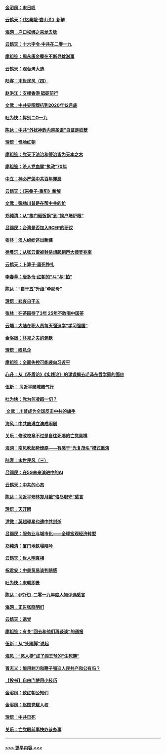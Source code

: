 #### [金浴凤：末日叹](../pages/nsc993/n11752359.md?t=12301055) 
#### [云鹤天：《忆秦娥‧娄山关》新解](../pages/nsc993/n11752348.md?t=12301055) 
#### [海网：户口松绑之来龙去脉](../pages/nsc993/n11752328.md?t=12301055) 
#### [云鹤天：十六字令‧中共在二零一九](../pages/nsc993/n11752305.md?t=12301055) 
#### [廖祖笙：周永康余孽在不断寻衅滋事](../pages/nsc993/n11751013.md?t=12301055) 
#### [云鹤天：观台湾大选](../pages/nsc993/n11751007.md?t=12301055) 
#### [陆客：末世民风（四）](../pages/nsc993/n11749203.md?t=12301055) 
#### [赵洪江：支撑香港 砥砺前行](../pages/nsc993/n11748482.md?t=12301055) 
#### [文武：中共妄图顽抗到2020年12月底](../pages/nsc993/n11748446.md?t=12301055) 
#### [吐为快：挥别二O一九](../pages/nsc993/n11748411.md?t=12301055) 
#### [陈达：中共“外扰神韵内禁圣诞”自证是妖孽](../pages/nsc993/n11748226.md?t=12301055) 
#### [理悟：怪胎红朝](../pages/nsc993/n11748206.md?t=12301055) 
#### [廖祖笙：党天下法治和德治皆为无本之木](../pages/nsc993/n11748135.md?t=12301055) 
#### [廖祖笙：杀人党血腥“执政”70年](../pages/nsc993/n11745144.md?t=12301055) 
#### [中立：神必严惩中共百年罪恶](../pages/nsc993/n11744970.md?t=12301055) 
#### [云鹤天：《采桑子‧重阳》新解](../pages/nsc993/n11744948.md?t=12301055) 
#### [文武：弹劾川普是在帮中共的忙](../pages/nsc993/n11744758.md?t=12301055) 
#### [郑纯清：从“挨门砸饭锅”到“挨户堵炉眼”](../pages/nsc993/n11744745.md?t=12301055) 
#### [吕锡民：台湾是否加入RCEP的研议](../pages/nsc993/n11744701.md?t=12301055) 
#### [张林：汉人纷纷逃出新疆](../pages/nsc993/n11743530.md?t=12301055) 
#### [徐曼沅：从张云雷被封杀想起相声大师吴兆南](../pages/nsc993/n11741816.md?t=12301055) 
#### [云鹤天：卜算子‧垂死挣扎](../pages/nsc993/n11739956.md?t=12301055) 
#### [李春草：唐多令‧红朝的“斗”与“拍”](../pages/nsc993/n11739830.md?t=12301055) 
#### [陈达：“自干五”升级“牵妨母”](../pages/nsc993/n11739724.md?t=12301055) 
#### [理悟：悲哀自干五](../pages/nsc993/n11739547.md?t=12301055) 
#### [张林：在茶园待了3年 25年不敢喝中国茶](../pages/nsc993/n11739240.md?t=12301055) 
#### [云端：大陆在职人员每天强迫学“学习强国”](../pages/nsc993/n11738735.md?t=12301055) 
#### [金浴凤：林郑之夫的渊默](../pages/nsc993/n11737735.md?t=12301055) 
#### [理悟：叹私企](../pages/nsc993/n11737715.md?t=12301055) 
#### [廖祖笙：全面失控可能袭向习近平](../pages/nsc993/n11737704.md?t=12301055) 
#### [心升：从《矛盾论》《实践论》的谬误揭去毛泽东哲学家的面纱](../pages/nsc993/n11736962.md?t=12301055) 
#### [伍新： 习近平赌城赌气行](../pages/nsc993/n11736929.md?t=12301055) 
#### [吐为快：党为何凌蹈一切？](../pages/nsc993/n11736915.md?t=12301055) 
#### [ 文武：川普成为全球反击中共的旗手](../pages/nsc993/n11736882.md?t=12301055) 
#### [海风：中共废港立澳成闹剧](../pages/nsc993/n11735857.md?t=12301055) 
#### [关乐：修改校章不过是自往死凑的亡党臭棋](../pages/nsc993/n11735097.md?t=12301055) 
#### [海网：南风吹起势燎原——有感于“光复茂名”模式重演](../pages/nsc993/n11732308.md?t=12301055) 
#### [陆客：末世民风（三）](../pages/nsc993/n11732211.md?t=12301055) 
#### [吕锡民：在5G未来演进中的AI](../pages/nsc993/n11730010.md?t=12301055) 
#### [云鹤天：中共的心态](../pages/nsc993/n11729906.md?t=12301055) 
#### [陈达：习近平夸林郑月娥“恪尽职守”感言](../pages/nsc993/n11729881.md?t=12301055) 
#### [理悟：天开眼](../pages/nsc993/n11729699.md?t=12301055) 
#### [洪微：英超球星也遭中共封杀](../pages/nsc993/n11727243.md?t=12301055) 
#### [吕锡民：服务业与城市化——全球宏观经济转型](../pages/nsc993/n11725845.md?t=12301055) 
#### [郑纯清：厦门地铁塌陷吟](../pages/nsc993/n11725813.md?t=12301055) 
#### [云鹤天：世人明真相](../pages/nsc993/n11725621.md?t=12301055) 
#### [祝君安：中美贸易谈判随感](../pages/nsc993/n11725609.md?t=12301055) 
#### [吐为快：末朝即景](../pages/nsc993/n11723365.md?t=12301055) 
#### [陈达：《时代》二零一九年度人物评选感言](../pages/nsc993/n11723337.md?t=12301055) 
#### [海网：正告张晓明们](../pages/nsc993/n11723228.md?t=12301055) 
#### [云鹤天：退党](../pages/nsc993/n11723056.md?t=12301055) 
#### [廖祖笙：有关“回去和他们再谈谈”的通报](../pages/nsc993/n11722442.md?t=12301055) 
#### [伍新：从“头踢脚”说起](../pages/nsc993/n11722429.md?t=12301055) 
#### [海风：“恶人榜”成了阎王爷的“生死簿”](../pages/nsc993/n11722272.md?t=12301055) 
#### [胥志义：能用剌刀和鞭子强迫人民共产和公有吗？](../pages/nsc993/n11720569.md?t=12301055) 
#### [【投书】自由门使用小技巧](../pages/nsc993/n11720180.md?t=12301055) 
#### [金浴凤：致红朝公知们](../pages/nsc993/n11720563.md?t=12301055) 
#### [金浴凤：赵国党赋人权](../pages/nsc993/n11720533.md?t=12301055) 
#### [理悟：中共已死](../pages/nsc993/n11720233.md?t=12301055) 
#### [关乐：亡党眼前事快办该办事](../pages/nsc993/n11719160.md?t=12301055) 

----
#### [ >>> 更早内容 <<< ](../indexes/nsc993-earlier.md)
